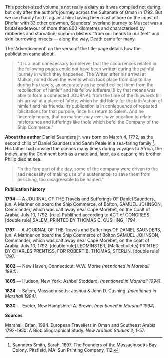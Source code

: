 This pocket-sized volume is not really a diary as it was compiled not during, but only after the author’s journey across the Sultanate of Oman in 1792. But we can hardly hold it against him: having been cast ashore on the coast of Dhofar with 33 other crewmen, Saunders' overland journey to Muscat was a brutal endeavour of more than 800 kilometres and characterised by robberies and starvation, sunburn blisters “from our heads to our feet” and skin-burrowing insects — along the way, Death came for many.

The 'Advertisement' on the verso of the title-page details how the publication came about: 

> "It is almoſt unnecessary to obſerve, that the occurrences related in the following pages could not have been written during the painful journey in which they happened. The Writer, after his arrival at Muſkat, noted down the events which took place from day to day during his travels, as accurately as he could collect them from the recollection of himſelf and his fellow ſufferers, & by that means was able to form a connected JOURNAL from the time of the ſhipwreck till his arrival at a place of ſafety; which he did ſolely for the ſatisfaction of himſelf and his friends. Its publication is in conſequence of repeated ſolicitations for that purpoſe, ſince his return to Salem. And he ſincerely hopes, that no mariner may ever have occaſion to relate misfortunes and ſufferings like thoſe which befel the Company of the Ship Commerce."

**About the author**
Daniel Saunders jr. was born on March 4, 1772, as the second child of Daniel Saunders and Sarah Peale in a sea-faring family [^1]. His father had crossed the oceans many times during voyages to Africa, the Indies, and the Continent both as a mate and, later, as a captain; his brother Philip died at sea. 

> “In the fore part of the day, some of the company were driven to the sad necessity of making use of a sustenance, to save them from perishing, too disagreeable to be named.” 

**Publication history**

**1794** — A JOURNAL OF THE Travels and Sufferings OF Daniel Saunders, jun. A Mariner on board the Ship Commerce, of Boſton, SAMUEL JOHNSON, Commander, which was caſt away near Cape Morebet, on the Coaſt of Arabia, July 10, 1792. [rule] Publiſhed according to ACT of CONGRESS. [double rule] SALEM, PRINTED BY THOMAS C. CUSHING, 1794.

**1797** — A JOURNAL OF THE Travels and Sufferings OF DANIEL SAUNDERS, jun. A Mariner on board the Ship Commerce of Boſton SAMUEL JOHNSON, Commander, which was caſt away near Cape Morebet, on the coaſt of Arabia, July 10, 1792. [double rule] LEOMINSTER, (Maſſachuſetts) PRINTED BY CHARLES PRENTISS, FOR ROBERT B. THOMAS, STERLIN. [double rule] 1797.

**1802** — New Haven, Connecticut: W.W. Morse _(mentioned in Marshall 1994)_.

**1805** — Hudson, New York: Ashbel Stoddard. _(mentioned in Marshall 1994)_.

**1824** — Salem, Massachusetts: Joshua & John D. Cushing. _(mentioned in Marshall 1994)_.

**1830** — Exeter, New Hampshire: A. Brown. _(mentioned in Marshall 1994)_.

**Sources**
[^1]: Saunders Smith, Sarah, 1897. The Founders of the Massachusetts Bay Colony. Pitsfield, MA: Sun Printing Company, 112.

Marshall, Brian, 1994. European Travellers in Oman and Southeast Arabia 1792-1950: A Biobibliographical Study. _New Arabian Studies 2_, 1-57.
